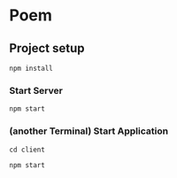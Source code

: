 # Poem

## Project setup
```
npm install
```

### Start Server
```
npm start
```

### (another Terminal) Start Application
```
cd client
```
```
npm start
```

